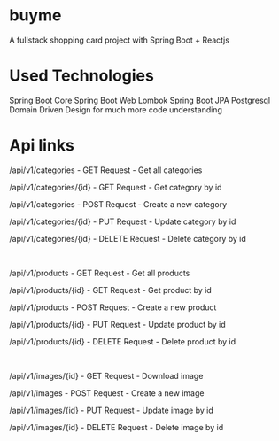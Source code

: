 # buyme
A fullstack shopping card project with Spring Boot + Reactjs

# Used Technologies
Spring Boot Core
Spring Boot Web
Lombok 
Spring Boot JPA
Postgresql
Domain Driven Design for much more code understanding

# Api links
<p> /api/v1/categories         -    GET Request    -   Get all categories</p>
<p> /api/v1/categories/{id}    -    GET Request    -   Get category by id</p>
<p> /api/v1/categories         -    POST Request   -   Create a new category</p>
<p> /api/v1/categories/{id}    -    PUT Request    -   Update category by id</p>
<p> /api/v1/categories/{id}    -    DELETE Request -   Delete category by id</p>
<br>
<p> /api/v1/products           -    GET Request    -   Get all products</p>
<p> /api/v1/products/{id}      -    GET Request    -   Get product by id</p>
<p> /api/v1/products           -    POST Request   -   Create a new product</p>
<p> /api/v1/products/{id}      -    PUT Request    -   Update product by id</p>
<p> /api/v1/products/{id}      -    DELETE Request -   Delete product by id</p>
<br>
<p> /api/v1/images/{id}        -    GET Request    -   Download image</p>
<p> /api/v1/images           -    POST Request   -   Create a new image</p>
<p> /api/v1/images/{id}      -    PUT Request    -   Update image by id</p>
<p> /api/v1/images/{id}      -    DELETE Request -   Delete image by id</p>

